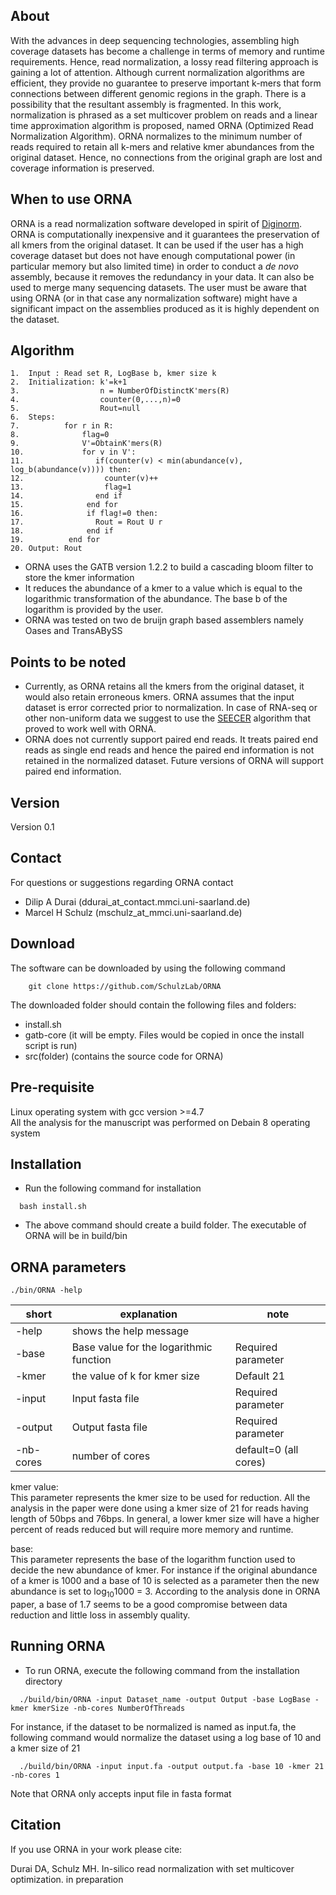 ## About
With the advances in deep sequencing technologies, assembling high coverage datasets has become a challenge in terms of memory and runtime requirements. Hence, read normalization, a lossy read filtering approach is gaining a lot of attention. Although current normalization algorithms are efficient, they provide no guarantee to preserve important k-mers that form connections between different genomic regions in the graph. There is a possibility that the resultant assembly is fragmented. In this work, normalization is phrased as a set multicover problem on reads and a linear time approximation algorithm is proposed, named ORNA (Optimized Read Normalization Algorithm). ORNA normalizes to the minimum number of reads required to retain all k-mers and relative kmer abundances from the original dataset. Hence, no connections from the original graph are lost and coverage information is preserved. 

## When to use ORNA
ORNA is a read normalization software developed in spirit of [Diginorm](https://github.com/dib-lab/2012-paper-diginorm). ORNA is computationally inexpensive and it guarantees the preservation of all kmers from the original dataset. It can be used if the user has a high coverage dataset but does not have enough computational power (in particular memory but also limited time) in order to conduct a *de novo* assembly, because it removes the redundancy in your data. It can also be used to merge many sequencing datasets. The user must be aware that using ORNA (or in that case any normalization software) might have a significant impact on the assemblies produced as it is highly dependent on the dataset.

## Algorithm
```
1.  Input : Read set R, LogBase b, kmer size k
2.  Initialization: k'=k+1
3.                  n = NumberOfDistinctK'mers(R)
4.                  counter(0,...,n)=0
5.                  Rout=null
6.  Steps:
7.          for r in R:
8.              flag=0
9.              V'=ObtainK'mers(R)
10.             for v in V':
11.                if(counter(v) < min(abundance(v), log_b(abundance(v)))) then:
12.                  counter(v)++
13.                  flag=1
14.                end if
15.              end for
16.              if flag!=0 then:
17.                Rout = Rout U r
18.              end if
19.          end for
20. Output: Rout
```

*	ORNA uses the GATB version 1.2.2 to build a cascading bloom filter to store the kmer information
*	It reduces the abundance of a kmer to a value which is equal to the logarithmic transformation of the abundance. The base b of the logarithm is provided by the user.
*	ORNA was tested on two de bruijn graph based assemblers namely Oases and TransABySS		

## Points to be noted
*	Currently, as ORNA retains all the kmers from the original dataset, it would also retain erroneous kmers. ORNA assumes that the input dataset is error corrected prior to normalization. In case of RNA-seq or other non-uniform data we suggest to use the [SEECER](http://sb.cs.cmu.edu/seecer/) algorithm that proved to work well with ORNA.
*	ORNA does not currently support paired end reads. It treats paired end reads as single end reads and hence the paired end information is not retained in the normalized dataset. Future versions of ORNA will support paired end information. 

## Version
Version 0.1

## Contact
For questions or suggestions regarding ORNA contact

* Dilip A Durai (ddurai_at_contact.mmci.uni-saarland.de)
* Marcel H Schulz (mschulz_at_mmci.uni-saarland.de)

## Download
The software can be downloaded by using the following command
```
	git clone https://github.com/SchulzLab/ORNA
```

The downloaded folder should contain the following files and folders:
* install.sh
* gatb-core (it will be empty. Files would be copied in once the install script is run)
* src(folder) (contains the source code for ORNA)

## Pre-requisite
Linux operating system with gcc version >=4.7<br/>
All the analysis for the manuscript was performed on Debain 8 operating system

## Installation 
* Run the following command for installation 
```
  bash install.sh
```
* The above command should create a build folder. The executable of ORNA will be in build/bin 

## ORNA parameters

`./bin/ORNA -help`

short | explanation | note
-----------|------------|--------
-help | shows the help message |
-base | Base value for the logarithmic function| Required parameter
-kmer | the value of k for kmer size | Default 21
-input | Input fasta file | Required parameter
-output | Output fasta file| Required parameter 
-nb-cores | number of cores | default=0 (all cores)

kmer value: <br />
This parameter represents the kmer size to be used for reduction. All the analysis in the paper were done using a kmer size of 21 for reads having length of 50bps and 76bps. In general, a lower kmer size will have a higher percent of reads reduced but will require more memory and runtime.

base: <br />
This parameter represents the base of the logarithm function used to decide the new abundance of kmer. For instance if the original abundance of a kmer is 1000 and a base of 10 is selected as a parameter then the new abundance is set to log<sub>10</sub>1000 = 3. According to the analysis done in ORNA paper, a base of 1.7 seems to be a good compromise between data reduction and little loss in assembly quality.

## Running ORNA
* To run ORNA, execute the following command from the installation directory
```
  ./build/bin/ORNA -input Dataset_name -output Output -base LogBase -kmer kmerSize -nb-cores NumberOfThreads
```
For instance, if the dataset to be normalized is named as input.fa, the following command would normalize the dataset using a log base of 10 and a kmer size of 21
```
  ./build/bin/ORNA -input input.fa -output output.fa -base 10 -kmer 21 -nb-cores 1
```

Note that ORNA only accepts input file in fasta format

## Citation
If you use ORNA in your work please cite:

Durai DA, Schulz MH. In-silico read normalization with set multicover optimization. in preparation
